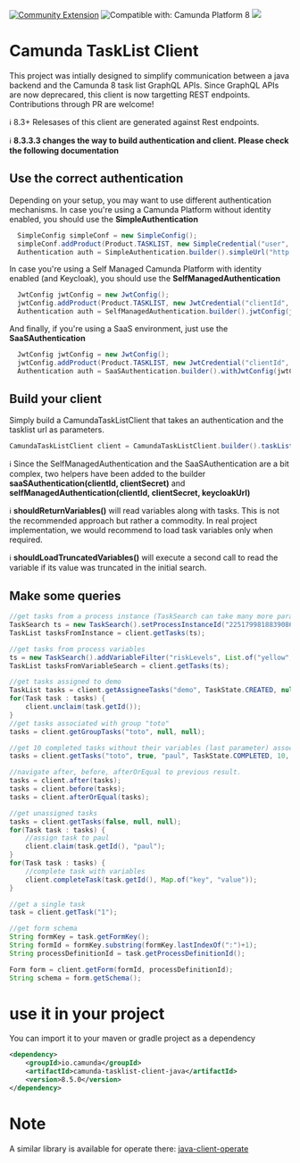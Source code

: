 [![Community Extension](https://img.shields.io/badge/Community%20Extension-An%20open%20source%20community%20maintained%20project-FF4700)](https://github.com/camunda-community-hub/community)
![Compatible with: Camunda Platform 8](https://img.shields.io/badge/Compatible%20with-Camunda%20Platform%208-0072Ce)
[![](https://img.shields.io/badge/Lifecycle-Incubating-blue)](https://github.com/Camunda-Community-Hub/community/blob/main/extension-lifecycle.md#incubating-)

# Camunda TaskList Client

This project was intially designed to simplify communication between a java backend and the Camunda 8 task list GraphQL APIs. Since GraphQL APIs are now deprecared, this client is now targetting REST endpoints. Contributions through PR are welcome!

:information_source: 8.3+ Relesases of this client are generated against Rest endpoints.

:information_source: **8.3.3.3 changes the way to build authentication and client. Please check the following documentation**

## Use the correct authentication

Depending on your setup, you may want to use different authentication mechanisms.
In case you're using a Camunda Platform without identity enabled, you should use the **SimpleAuthentication**

```java
  SimpleConfig simpleConf = new SimpleConfig();
  simpleConf.addProduct(Product.TASKLIST, new SimpleCredential("user", "pwd"));
  Authentication auth = SimpleAuthentication.builder().simpleUrl("http://tasklistUrl[:port]").simpleConfig(simpleConf).build();
```

In case you're using a Self Managed Camunda Platform with identity enabled (and Keycloak), you should use the **SelfManagedAuthentication**

```java
  JwtConfig jwtConfig = new JwtConfig();
  jwtConfig.addProduct(Product.TASKLIST, new JwtCredential("clientId", "clientSecret", null, null));
  Authentication auth = SelfManagedAuthentication.builder().jwtConfig(jwtConfig).build();
```

And finally, if you're using a SaaS environment, just use the **SaaSAuthentication**

```java
  JwtConfig jwtConfig = new JwtConfig();
  jwtConfig.addProduct(Product.TASKLIST, new JwtCredential("clientId", "clientSecret", "tasklist.camunda.io", "https://login.cloud.camunda.io/oauth/token"));
  Authentication auth = SaaSAuthentication.builder().withJwtConfig(jwtConfig).build();
```

## Build your client

Simply build a CamundaTaskListClient that takes an authentication and the tasklist url as parameters.


```java
CamundaTaskListClient client = CamundaTaskListClient.builder().taskListUrl("http://localhost:8081").shouldReturnVariables().shouldLoadTruncatedVariables().authentication(auth).build();
```
:information_source: Since the SelfManagedAuthentication and the SaaSAuthentication are a bit complex, two helpers have been added to the builder **saaSAuthentication(clientId, clientSecret)** and **selfManagedAuthentication(clientId, clientSecret, keycloakUrl)**

:information_source: **shouldReturnVariables()** will read variables along with tasks. This is not the recommended approach but rather a commodity. In real project implementation, we would recommend to load task variables only when required.

:information_source: **shouldLoadTruncatedVariables()** will execute a second call to read the variable if its value was truncated in the initial search.

## Make some queries
```java
//get tasks from a process instance (TaskSearch can take many more parameters)
TaskSearch ts = new TaskSearch().setProcessInstanceId("2251799818839086");
TaskList tasksFromInstance = client.getTasks(ts);

//get tasks from process variables
ts = new TaskSearch().addVariableFilter("riskLevels", List.of("yellow", "yellow")).addVariableFilter("age", 30);
TaskList tasksFromVariableSearch = client.getTasks(ts);

//get tasks assigned to demo
TaskList tasks = client.getAssigneeTasks("demo", TaskState.CREATED, null);
for(Task task : tasks) {
    client.unclaim(task.getId());
}
//get tasks associated with group "toto"
tasks = client.getGroupTasks("toto", null, null);

//get 10 completed tasks without their variables (last parameter) associated with group "toto", assigned (second parameter) to paul (thrid parameter)
tasks = client.getTasks("toto", true, "paul", TaskState.COMPLETED, 10, false);

//navigate after, before, afterOrEqual to previous result.
tasks = client.after(tasks);
tasks = client.before(tasks);
tasks = client.afterOrEqual(tasks);

//get unassigned tasks
tasks = client.getTasks(false, null, null);
for(Task task : tasks) {
	//assign task to paul
	client.claim(task.getId(), "paul");
}
for(Task task : tasks) {
	//complete task with variables
	client.completeTask(task.getId(), Map.of("key", "value"));
}

//get a single task
task = client.getTask("1");

//get form schema
String formKey = task.getFormKey();
String formId = formKey.substring(formKey.lastIndexOf(":")+1);
String processDefinitionId = task.getProcessDefinitionId();

Form form = client.getForm(formId, processDefinitionId);
String schema = form.getSchema();
```

# use it in your project
You can import it to your maven or gradle project as a dependency

```xml
<dependency>
	<groupId>io.camunda</groupId>
	<artifactId>camunda-tasklist-client-java</artifactId>
	<version>8.5.0</version>
</dependency>
```


# Note
A similar library is available for operate there:
[java-client-operate](https://github.com/camunda-community-hub/spring-zeebe/tree/main/camunda-sdk-java/java-client-operate)
